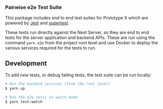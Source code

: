 ### Pairwise e2e Test Suite

This package includes end to end test suites for Prototype X which are powered by [Jest](https://jestjs.io/) and [supertest](https://github.com/visionmedia/supertest).

These tests run directly against the Nest Server, so they are end to end tests for the server application and backend APIs. These are run using the command `yarn e2e` from the project root level and use Docker to deploy the various services required for the tests to run.

## Development

To add new tests, or debug failing tests, the test suite can be run locally:

```bash
# Run the backend services (from the root level)
$ yarn up

# Run the e2e tests in watch mode
$ yarn test:watch
```
